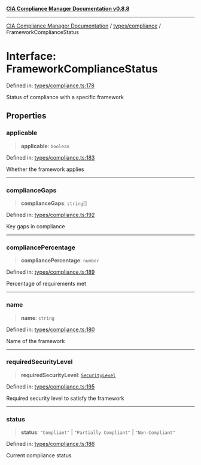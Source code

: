 [**CIA Compliance Manager Documentation v0.8.8**](../../../README.md)

***

[CIA Compliance Manager Documentation](../../../modules.md) / [types/compliance](../README.md) / FrameworkComplianceStatus

# Interface: FrameworkComplianceStatus

Defined in: [types/compliance.ts:178](https://github.com/Hack23/cia-compliance-manager/blob/67855c73d041b21b5f90a46884e0e48cd0961cda/src/types/compliance.ts#L178)

Status of compliance with a specific framework

## Properties

### applicable

> **applicable**: `boolean`

Defined in: [types/compliance.ts:183](https://github.com/Hack23/cia-compliance-manager/blob/67855c73d041b21b5f90a46884e0e48cd0961cda/src/types/compliance.ts#L183)

Whether the framework applies

***

### complianceGaps

> **complianceGaps**: `string`[]

Defined in: [types/compliance.ts:192](https://github.com/Hack23/cia-compliance-manager/blob/67855c73d041b21b5f90a46884e0e48cd0961cda/src/types/compliance.ts#L192)

Key gaps in compliance

***

### compliancePercentage

> **compliancePercentage**: `number`

Defined in: [types/compliance.ts:189](https://github.com/Hack23/cia-compliance-manager/blob/67855c73d041b21b5f90a46884e0e48cd0961cda/src/types/compliance.ts#L189)

Percentage of requirements met

***

### name

> **name**: `string`

Defined in: [types/compliance.ts:180](https://github.com/Hack23/cia-compliance-manager/blob/67855c73d041b21b5f90a46884e0e48cd0961cda/src/types/compliance.ts#L180)

Name of the framework

***

### requiredSecurityLevel

> **requiredSecurityLevel**: [`SecurityLevel`](../../../index/type-aliases/SecurityLevel.md)

Defined in: [types/compliance.ts:195](https://github.com/Hack23/cia-compliance-manager/blob/67855c73d041b21b5f90a46884e0e48cd0961cda/src/types/compliance.ts#L195)

Required security level to satisfy the framework

***

### status

> **status**: `"Compliant"` \| `"Partially Compliant"` \| `"Non-Compliant"`

Defined in: [types/compliance.ts:186](https://github.com/Hack23/cia-compliance-manager/blob/67855c73d041b21b5f90a46884e0e48cd0961cda/src/types/compliance.ts#L186)

Current compliance status
